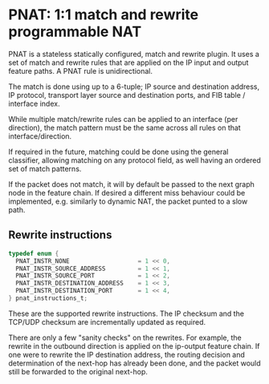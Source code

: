 # PNAT: 1:1 match and rewrite programmable NAT

PNAT is a stateless statically configured, match and rewrite plugin.
It uses a set of match and rewrite rules that are applied on the IP
input and output feature paths. A PNAT rule is unidirectional.

The match is done using up to a 6-tuple; IP source and destination address,
IP protocol, transport layer source and destination ports, and FIB table / interface index.

While multiple match/rewrite rules can be applied to an interface (per direction), the match
pattern must be the same across all rules on that interface/direction.

If required in the future, matching could be done using the general classifier, allowing matching
on any protocol field, as well having an ordered set of match patterns.

If the packet does not match, it will by default be passed to the next graph node in the feature chain.
If desired a different miss behaviour could be implemented, e.g. similarly to dynamic NAT, the packet punted 
to a slow path.

## Rewrite instructions

``` c
typedef enum {
  PNAT_INSTR_NONE                   = 1 << 0,
  PNAT_INSTR_SOURCE_ADDRESS         = 1 << 1,
  PNAT_INSTR_SOURCE_PORT            = 1 << 2,
  PNAT_INSTR_DESTINATION_ADDRESS    = 1 << 3,
  PNAT_INSTR_DESTINATION_PORT       = 1 << 4,
} pnat_instructions_t;
```

These are the supported rewrite instructions.
The IP checksum and the TCP/UDP checksum are incrementally updated as required.

There are only a few "sanity checks" on the rewrites. For example, the rewrite in the outbound direction
is applied on the ip-output feature chain. If one were to rewrite the IP destination address, the routing 
decision and determination of the next-hop has already been done, and the packet would still be forwarded 
to the original next-hop.
